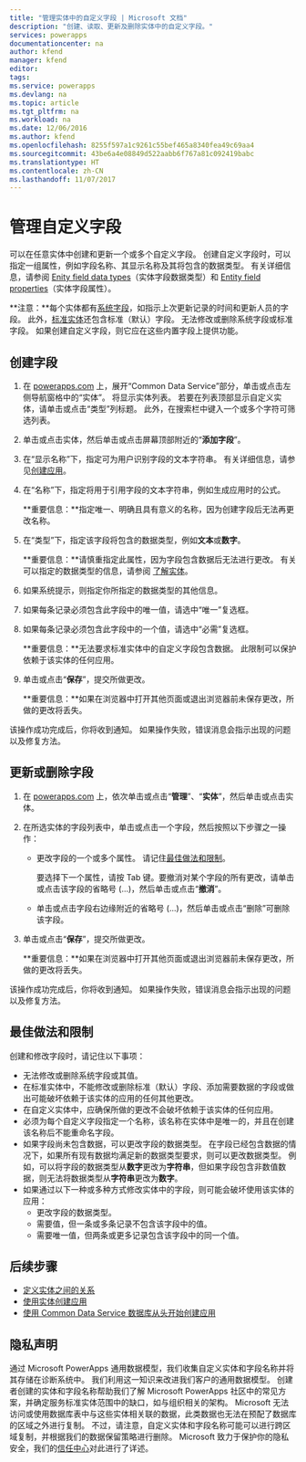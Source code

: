 ```yaml
---
title: "管理实体中的自定义字段 | Microsoft 文档"
description: "创建、读取、更新及删除实体中的自定义字段。"
services: powerapps
documentationcenter: na
author: kfend
manager: kfend
editor: 
tags: 
ms.service: powerapps
ms.devlang: na
ms.topic: article
ms.tgt_pltfrm: na
ms.workload: na
ms.date: 12/06/2016
ms.author: kfend
ms.openlocfilehash: 8255f597a1c9261c55bef465a8340fea49c69aa4
ms.sourcegitcommit: 43be6a4e08849d522aabb6f767a81c092419babc
ms.translationtype: HT
ms.contentlocale: zh-CN
ms.lasthandoff: 11/07/2017
---
```

# <a name="manage-custom-fields"></a>管理自定义字段
可以在任意实体中创建和更新一个或多个自定义字段。 创建自定义字段时，可以指定一组属性，例如字段名称、其显示名称及其将包含的数据类型。 有关详细信息，请参阅 [Enity field data types](https://docs.microsoft.com/en-us/common-data-service/entity-reference/field-data-types)（实体字段数据类型）和 [Entity field properties](https://docs.microsoft.com/en-us/common-data-service/entity-reference/field-properties)（实体字段属性）。

**注意：**每个实体都有[系统字段](data-platform-create-entity.md#system-and-record-title-fields)，如指示上次更新记录的时间和更新人员的字段。 此外，[标准实体](data-platform-intro.md#standard-entities)还包含标准（默认）字段。 无法修改或删除系统字段或标准字段。 如果创建自定义字段，则它应在这些内置字段上提供功能。

## <a name="create-a-field"></a>创建字段
1. 在 [powerapps.com](https://web.powerapps.com) 上，展开“Common Data Service”部分，单击或点击左侧导航窗格中的“实体”。 将显示实体列表。 若要在列表顶部显示自定义实体，请单击或点击“类型”列标题。 此外，在搜索栏中键入一个或多个字符可筛选列表。
2. 单击或点击实体，然后单击或点击屏幕顶部附近的“**添加字段**”。
3. 在“显示名称”下，指定可为用户识别字段的文本字符串。 有关详细信息，请参见[创建应用](data-platform-create-app.md)。
4. 在“名称”下，指定将用于引用字段的文本字符串，例如生成应用时的公式。
   
    **重要信息：**指定唯一、明确且具有意义的名称，因为创建字段后无法再更改名称。
5. 在“类型”下，指定该字段将包含的数据类型，例如**文本**或**数字**。
   
    **重要信息：**请慎重指定此属性，因为字段包含数据后无法进行更改。 有关可以指定的数据类型的信息，请参阅 [了解实体](data-platform-intro.md#custom-fields)。
6. 如果系统提示，则指定你所指定的数据类型的其他信息。
7. 如果每条记录必须包含此字段中的唯一值，请选中“唯一”复选框。
8. 如果每条记录必须包含此字段中的一个值，请选中“必需”复选框。
   
    **重要信息：**无法要求标准实体中的自定义字段包含数据。 此限制可以保护依赖于该实体的任何应用。
9. 单击或点击“**保存**”，提交所做更改。
   
    **重要信息：**如果在浏览器中打开其他页面或退出浏览器前未保存更改，所做的更改将丢失。

该操作成功完成后，你将收到通知。 如果操作失败，错误消息会指示出现的问题以及修复方法。

## <a name="update-or-delete-a-field"></a>更新或删除字段
1. 在 [powerapps.com](https://web.powerapps.com) 上，依次单击或点击“**管理**”、“**实体**”，然后单击或点击实体。
2. 在所选实体的字段列表中，单击或点击一个字段，然后按照以下步骤之一操作：
   
   * 更改字段的一个或多个属性。 请记住[最佳做法和限制](data-platform-manage-fields.md#best-practices-and-restrictions)。
     
       要选择下一个属性，请按 Tab 键。要撤消对某个字段的所有更改，请单击或点击该字段的省略号 (...)，然后单击或点击“**撤消**”。
   * 单击或点击字段右边缘附近的省略号 (...)，然后单击或点击“删除”可删除该字段。
3. 单击或点击“**保存**”，提交所做更改。
   
    **重要信息：**如果在浏览器中打开其他页面或退出浏览器前未保存更改，所做的更改将丢失。

该操作成功完成后，你将收到通知。 如果操作失败，错误消息会指示出现的问题以及修复方法。

## <a name="best-practices-and-restrictions"></a>最佳做法和限制
创建和修改字段时，请记住以下事项：

* 无法修改或删除系统字段或其值。
* 在标准实体中，不能修改或删除标准（默认）字段、添加需要数据的字段或做出可能破坏依赖于该实体的应用的任何其他更改。
* 在自定义实体中，应确保所做的更改不会破坏依赖于该实体的任何应用。
* 必须为每个自定义字段指定一个名称，该名称在实体中是唯一的，并且在创建该名称后不能重命名字段。
* 如果字段尚未包含数据，可以更改字段的数据类型。 在字段已经包含数据的情况下，如果所有现有数据均满足新的数据类型要求，则可以更改数据类型。 例如，可以将字段的数据类型从**数字**更改为**字符串**，但如果字段包含非数值数据，则无法将数据类型从**字符串**更改为**数字**。
* 如果通过以下一种或多种方式修改实体中的字段，则可能会破坏使用该实体的应用：
  * 更改字段的数据类型。
  * 需要值，但一条或多条记录不包含该字段中的值。
  * 需要唯一值，但两条或更多记录包含该字段中的同一个值。

## <a name="next-steps"></a>后续步骤
* [定义实体之间的关系](data-platform-entity-lookup.md)
* [使用实体创建应用](data-platform-create-app.md)
* [使用 Common Data Service 数据库从头开始创建应用](data-platform-create-app-scratch.md)

## <a name="privacy-notice"></a>隐私声明
通过 Microsoft PowerApps 通用数据模型，我们收集自定义实体和字段名称并将其存储在诊断系统中。  我们利用这一知识来改进我们客户的通用数据模型。 创建者创建的实体和字段名称帮助我们了解 Microsoft PowerApps 社区中的常见方案，并确定服务标准实体范围中的缺口，如与组织相关的架构。 Microsoft 无法访问或使用数据库表中与这些实体相关联的数据，此类数据也无法在预配了数据库的区域之外进行复制。 不过，请注意，自定义实体和字段名称可能可以进行跨区域复制，并根据我们的数据保留策略进行删除。 Microsoft 致力于保护你的隐私安全，我们的[信任中心](https://www.microsoft.com/trustcenter/Privacy/default.aspx)对此进行了详述。

